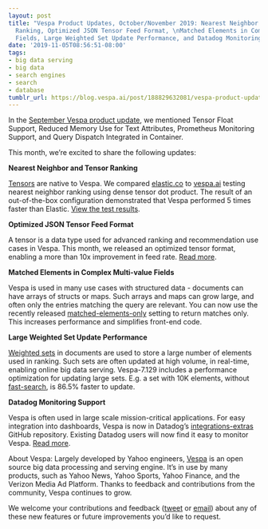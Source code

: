 ```yaml
---
layout: post
title: "Vespa Product Updates, October/November 2019: Nearest Neighbor and Tensor
  Ranking, Optimized JSON Tensor Feed Format, \nMatched Elements in Complex Multi-value
  Fields, Large Weighted Set Update Performance, and Datadog Monitoring Support"
date: '2019-11-05T08:56:51-08:00'
tags:
- big data serving
- big data
- search engines
- search
- database
tumblr_url: https://blog.vespa.ai/post/188829632081/vespa-product-updates-octobernovember-2019
---
```

In the [September Vespa product update](https://blog.vespa.ai/2019-10-01-vespa-product-updates-september-2019-tensor/), we mentioned Tensor Float Support, Reduced Memory Use for Text Attributes, Prometheus Monitoring Support, and Query Dispatch Integrated in Container.&nbsp;

This month, we’re excited to share the following updates:

**Nearest Neighbor and Tensor Ranking**

[Tensors](https://docs.vespa.ai/documentation/tensor-intro.html) are native to Vespa. We compared [elastic.co](http://elastic.co) to [vespa.ai](http://vespa.ai) testing nearest neighbor ranking using dense tensor dot product. The result of an out-of-the-box configuration demonstrated that Vespa performed 5 times faster than Elastic. [View the test results](https://github.com/jobergum/dense-vector-ranking-performance).

**Optimized JSON Tensor Feed Format**

A tensor is a data type used for advanced ranking and recommendation use cases in Vespa. This month, we released an optimized tensor format, enabling a more than 10x improvement in feed rate. [Read more](https://docs.vespa.ai/documentation/reference/document-json-format.html#tensor).

**Matched Elements in Complex Multi-value Fields&nbsp;**

Vespa is used in many use cases with structured data - documents can have arrays of structs or maps. Such arrays and maps can grow large, and often only the entries matching the query are relevant. You can now use the recently released [matched-elements-only](https://docs.vespa.ai/documentation/reference/search-definitions-reference.html#matched-elements-only) setting to return matches only. This increases performance and simplifies front-end code.

**Large Weighted Set Update Performance**

[Weighted sets](https://docs.vespa.ai/documentation/advanced-ranking.html#weightedset-example) in documents are used to store a large number of elements used in ranking. Such sets are often updated at high volume, in real-time, enabling online big data serving. Vespa-7.129 includes a performance optimization for updating large sets. E.g. a set with 10K elements, without [fast-search](https://docs.vespa.ai/documentation/attributes.html#search), is 86.5% faster to update.

**Datadog Monitoring Support**

Vespa is often used in large scale mission-critical applications. For easy integration into dashboards, Vespa is now in Datadog’s [integrations-extras](https://github.com/DataDog/integrations-extras/tree/master/vespa) GitHub repository. Existing Datadog users will now find it easy to monitor Vespa. [Read more](https://docs.vespa.ai/documentation/reference/metrics.html#datadog-integration).

About Vespa: Largely developed by Yahoo engineers, [Vespa](https://github.com/vespa-engine/vespa) is an open source big data processing and serving engine. It’s in use by many products, such as Yahoo News, Yahoo Sports, Yahoo Finance, and the Verizon Media Ad Platform. Thanks to feedback and contributions from the community, Vespa continues to grow.

We welcome your contributions and feedback ([tweet](https://twitter.com/vespaengine) or [email](mailto:info@vespa.ai)) about any of these new features or future improvements you’d like to request.

